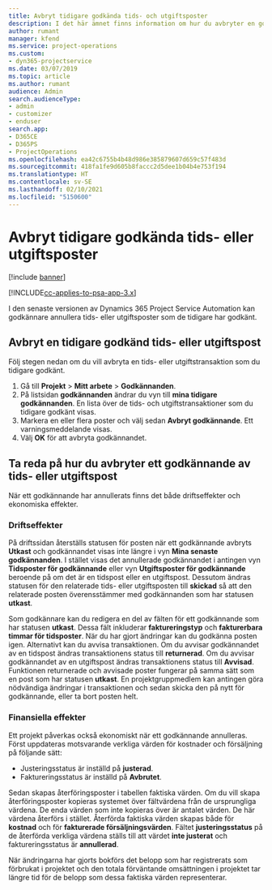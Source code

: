 ```yaml
---
title: Avbryt tidigare godkända tids- och utgiftsposter
description: I det här ämnet finns information om hur du avbryter en godkänd projekttid och utgiftstransaktion.
author: rumant
manager: kfend
ms.service: project-operations
ms.custom:
- dyn365-projectservice
ms.date: 03/07/2019
ms.topic: article
ms.author: rumant
audience: Admin
search.audienceType:
- admin
- customizer
- enduser
search.app:
- D365CE
- D365PS
- ProjectOperations
ms.openlocfilehash: ea42c6755b4b48d986e385879607d659c57f483d
ms.sourcegitcommit: 418fa1fe9d605b8faccc2d5dee1b04b4e753f194
ms.translationtype: HT
ms.contentlocale: sv-SE
ms.lasthandoff: 02/10/2021
ms.locfileid: "5150600"
---
```

# <a name="cancel-previously-approved-time-or-expense-entries"></a>Avbryt tidigare godkända tids- eller utgiftsposter

[!include [banner](../includes/psa-now-project-operations.md)]

[!INCLUDE[cc-applies-to-psa-app-3.x](../includes/cc-applies-to-psa-app-3x.md)]

I den senaste versionen av Dynamics 365 Project Service Automation kan godkännare annullera tids- eller utgiftsposter som de tidigare har godkänt.

## <a name="cancel-a-previously-approved-time-or-expense-entry"></a>Avbryt en tidigare godkänd tids- eller utgiftspost

Följ stegen nedan om du vill avbryta en tids- eller utgiftstransaktion som du tidigare godkänt.

1. Gå till **Projekt** \> **Mitt arbete** \> **Godkännanden**.
2. På listsidan **godkännanden** ändrar du vyn till **mina tidigare godkännanden**. En lista över de tids- och utgiftstransaktioner som du tidigare godkänt visas.
3. Markera en eller flera poster och välj sedan **Avbryt godkännande**. Ett varningsmeddelande visas.
4. Välj **OK** för att avbryta godkännandet.

## <a name="understand-the-impact-of-canceling-a-time-or-expense-entry-approval"></a>Ta reda på hur du avbryter ett godkännande av tids- eller utgiftspost

När ett godkännande har annullerats finns det både driftseffekter och ekonomiska effekter.

### <a name="operational-impact"></a>Driftseffekter

På driftssidan återställs statusen för posten när ett godkännande avbryts **Utkast** och godkännandet visas inte längre i vyn **Mina senaste godkännanden**. I stället visas det annullerade godkännandet i antingen vyn **Tidsposter för godkännande** eller vyn **Utgiftsposter för godkännande** beroende på om det är en tidspost eller en utgiftspost. Dessutom ändras statusen för den relaterade tids- eller utgiftsposten till **skickad** så att den relaterade posten överensstämmer med godkännanden som har statusen **utkast**.

Som godkännare kan du redigera en del av fälten för ett godkännande som har statusen **utkast**. Dessa fält inkluderar **faktureringstyp** och **fakturerbara timmar för tidsposter**. När du har gjort ändringar kan du godkänna posten igen. Alternativt kan du avvisa transaktionen. Om du avvisar godkännandet av en tidspost ändras transaktionens status till **returnerad**. Om du avvisar godkännandet av en utgiftspost ändras transaktionens status till **Avvisad**. Funktionen returnerade och avvisade poster fungerar på samma sätt som en post som har statusen **utkast**. En projektgruppmedlem kan antingen göra nödvändiga ändringar i transaktionen och sedan skicka den på nytt för godkännande, eller ta bort posten helt.

### <a name="financial-impact"></a>Finansiella effekter

Ett projekt påverkas också ekonomiskt när ett godkännande annulleras. Först uppdateras motsvarande verkliga värden för kostnader och försäljning på följande sätt:

- Justeringsstatus är inställd på **justerad**.
- Faktureringsstatus är inställd på **Avbrutet**.

Sedan skapas återföringsposter i tabellen faktiska värden. Om du vill skapa återföringsposter kopieras systemet över fältvärdena från de ursprungliga värdena. De enda värden som inte kopieras över är antalet värden. De här värdena återförs i stället. Återförda faktiska värden skapas både för **kostnad** och för **fakturerade försäljningsvärden**. Fältet **justeringsstatus** på de återförda verkliga värdena ställs till att värdet **inte justerat** och faktureringsstatus är **annullerad**.

När ändringarna har gjorts bokförs det belopp som har registrerats som förbrukat i projektet och den totala förväntande omsättningen i projektet tar längre tid för de belopp som dessa faktiska värden representerar.
